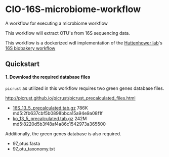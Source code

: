 # CIO-16S-microbiome-workflow
A workflow for executing a microbiome workflow

This workflow will extract OTU's from 16S sequencing data.

This workflow is a dockerized wdl implementation of the [Huttenhower lab](http://huttenhower.sph.harvard.edu
)'s [16S biobakery workflow](https://github.com/biobakery/biobakery/wiki/biobakery_workflows#3-16s-profiling)

## Quickstart

#### 1. Download the required database files

`picrust` as utilized in this workflow requires two green genes database files.

http://picrust.github.io/picrust/picrust_precalculated_files.html

* [16S_13_5_precalculated.tab.gz](http://kronos.pharmacology.dal.ca/public_files/picrust/picrust_precalculated_v1.1.4/13_5/16S_13_5_precalculated.tab.gz) 786K md5:2fb637cbf5b0898bbca15a94e9a08f1f
* [ko_13_5_precalculated.tab.gz](http://kronos.pharmacology.dal.ca/public_files/picrust/picrust_precalculated_v1.1.4/13_5/ko_13_5_precalculated.tab.gz) 242M md5:8220d5b3f48af4a86c1542973a365500

Additionally, the green genes database is also required.

* 97_otus.fasta
* 97_otu_taxonomy.txt
